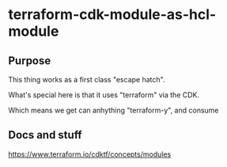 # terraform-cdk-module-as-hcl-module

## Purpose

This thing works as a first class "escape hatch".

What's special here is that it uses "terraform" via the CDK.

Which means we get can anhything "terraform-y", and consume 

## Docs and stuff

https://www.terraform.io/cdktf/concepts/modules